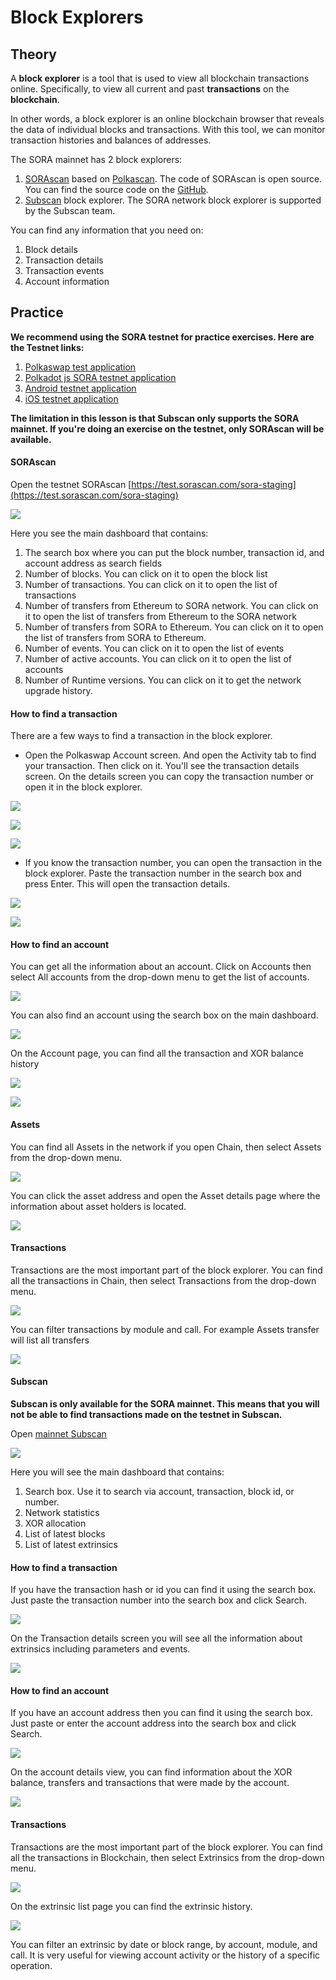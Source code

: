 # Block Explorers

## Theory

A **block explorer** is a tool that is used to view all blockchain transactions online. Specifically, to view all current and past **transactions** on the **blockchain**.

In other words, a block explorer is an online blockchain browser that reveals the data of individual blocks and transactions. With this tool, we can monitor transaction histories and balances of addresses.

The SORA mainnet has 2 block explorers:

1. [SORAscan](https://sorascan.com/sora-mainnet) based on [Polkascan](https://polkascan.io/). The code of SORAscan is open source. You can find the source code on the [GitHub](https://github.com/sora-xor/polkascan-os).
2. [Subscan](https://sora.subscan.io/) block explorer. The SORA network block explorer is supported by the Subscan team.

You can find any information that you need on:

1. Block details
2. Transaction details
3. Transaction events
4. Account information

## Practice

**We recommend using the SORA testnet for practice exercises. Here are the Testnet links:**

1. [Polkaswap test application](https://test.polkaswap.io/)
2. [Polkadot js SORA testnet application](https://polkadot.js.org/apps/?rpc=wss%3A%2F%2Fws.stage.sora2.soramitsu.co.jp#/explorer)
3. [Android testnet application](https://play.google.com/store/apps/details?id=jp.co.soramitsu.sora.communitytesting\&hl=en\&gl=US)
4. [iOS testnet application](https://testflight.apple.com/join/670hF438)

**The limitation in this lesson is that Subscan only supports the SORA mainnet. If you're doing an exercise on the testnet, only SORAscan will be available.**

#### SORAscan

Open the testnet SORAscan [https://test.sorascan.com/sora-staging](https://test.sorascan.com/sora-staging)

![](<../.gitbook/assets/Untitled (8) (3).png>)

Here you see the main dashboard that contains:

1. The search box where you can put the block number, transaction id, and account address as search fields
2. Number of blocks. You can click on it to open the block list
3. Number of transactions. You can click on it to open the list of transactions
4. Number of transfers from Ethereum to SORA network. You can click on it to open the list of transfers from Ethereum to the SORA network
5. Number of transfers from SORA to Ethereum. You can click on it to open the list of transfers from SORA to Ethereum.
6. Number of events. You can click on it to open the list of events
7. Number of active accounts. You can click on it to open the list of accounts
8. Number of Runtime versions. You can click on it to get the network upgrade history.

#### How to find a transaction

There are a few ways to find a transaction in the block explorer.

* Open the Polkaswap Account screen. And open the Activity tab to find your transaction. Then click on it. You'll see the transaction details screen. On the details screen you can copy the transaction number or open it in the block explorer.

![](<../.gitbook/assets/Untitled (24).png>)

![](<../.gitbook/assets/Untitled (1) (4).png>)

![](<../.gitbook/assets/Untitled (2) (3).png>)

* If you know the transaction number, you can open the transaction in the block explorer. Paste the transaction number in the search box and press Enter. This will open the transaction details.

![](<../.gitbook/assets/Untitled (3) (6).png>)

![](<../.gitbook/assets/Untitled (4) (5).png>)

#### How to find an account

You can get all the information about an account. Click on Accounts then select All accounts from the drop-down menu to get the list of accounts.

![](<../.gitbook/assets/Untitled (5) (1).png>)

You can also find an account using the search box on the main dashboard.

![](<../.gitbook/assets/Untitled (6) (1).png>)

On the Account page, you can find all the transaction and XOR balance history

![](<../.gitbook/assets/Untitled (7) (3).png>)

![](<../.gitbook/assets/Untitled (9) (2).png>)

#### Assets

You can find all Assets in the network if you open Chain, then select Assets from the drop-down menu.

![](<../.gitbook/assets/Untitled (10) (1).png>)

You can click the asset address and open the Asset details page where the information about asset holders is located.

![](<../.gitbook/assets/Untitled (11) (2).png>)

#### Transactions

Transactions are the most important part of the block explorer. You can find all the transactions in Chain, then select Transactions from the drop-down menu.

![](<../.gitbook/assets/Untitled (12).png>)

You can filter transactions by module and call. For example Assets transfer will list all transfers

![](<../.gitbook/assets/Untitled (13).png>)

#### Subscan

**Subscan is only available for the SORA mainnet. This means that you will not be able to find transactions made on the testnet in Subscan.**

Open [mainnet Subscan ](https://sora.subscan.io/)

![](<../.gitbook/assets/Untitled (14) (1).png>)

Here you will see the main dashboard that contains:

1. Search box. Use it to search via account, transaction, block id, or number.
2. Network statistics
3. XOR allocation
4. List of latest blocks
5. List of latest extrinsics

#### How to find a transaction

If you have the transaction hash or id you can find it using the search box. Just paste the transaction number into the search box and click Search.

![](<../.gitbook/assets/Untitled (15) (1).png>)

On the Transaction details screen you will see all the information about extrinsics including parameters and events.

![](<../.gitbook/assets/Untitled (16).png>)

#### How to find an account

If you have an account address then you can find it using the search box. Just paste or enter the account address into the search box and click Search.

![](<../.gitbook/assets/Untitled (17) (3).png>)

On the account details view, you can find information about the XOR balance, transfers and transactions that were made by the account.

![](<../.gitbook/assets/Untitled (18) (2).png>)

#### Transactions

Transactions are the most important part of the block explorer. You can find all the transactions in Blockchain, then select Extrinsics from the drop-down menu.

![](<../.gitbook/assets/Untitled (19).png>)

On the extrinsic list page you can find the extrinsic history.

![](<../.gitbook/assets/Untitled (20) (1).png>)

You can filter an extrinsic by date or block range, by account, module, and call. It is very useful for viewing account activity or the history of a specific operation.

